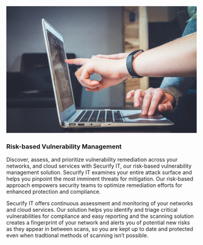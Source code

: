 
<img src="/img/john-schnobrich-FlPc9_VocJ4-unsplash.jpg" alt="Photo by John Schnobrich on Unsplash" class="grey-out"  />


### Risk-based Vulnerability Management 
Discover, assess, and prioritize vulnerability remediation across your networks, and cloud services with Securify IT, our risk-based vulnerability management solution. Securify IT examines your entire attack surface and helps you pinpoint the most imminent threats for mitigation. Our risk-based approach empowers security teams to optimize remediation efforts for enhanced protection and compliance.

Securify IT offers continuous assessment and monitoring of your networks and cloud services. Our solution helps you identify and triage critical vulnerabilities for compliance and easy reporting and the scanning solution creates a fingerprint of your network and alerts you of potential new risks as they appear in between scans, so you are kept up to date and protected even when tradtional methods of scanning isn’t possible.